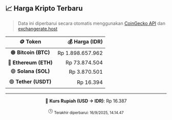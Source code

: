 

<!-- HARGA_KRIPTO -->
## 📈 Harga Kripto Terbaru

> Data ini diperbarui secara otomatis menggunakan [CoinGecko API](https://www.coingecko.com/) dan [exchangerate.host](https://exchangerate.host/)

<div align="center">

| 🪙 Token | 💰 Harga (IDR) |
|:------:|---------------:|
| 🟠 **Bitcoin (BTC)**   | Rp 1.898.657.962 |
| 🔵 **Ethereum (ETH)**  | Rp 73.874.504 |
| 🟣 **Solana (SOL)**    | Rp 3.870.501 |
| 🟢 **Tether (USDT)**   | Rp 16.394 |

---

💱 **Kurs Rupiah (USD → IDR)**: Rp 16.387

🕒 <sub>Terakhir diperbarui: 16/9/2025, 14.14.47</sub>

</div>
<!-- /HARGA_KRIPTO -->